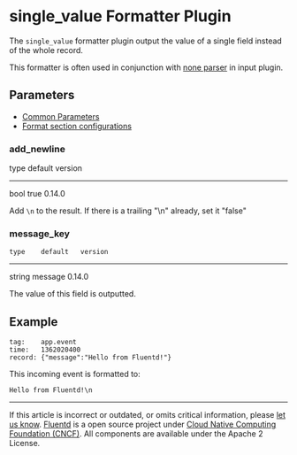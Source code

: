 # single\_value Formatter Plugin

The `single_value` formatter plugin output the value of a single field
instead of the whole record.

This formatter is often used in conjunction with [none parser](/articles/parser_none.md) in input plugin.


## Parameters

-   [Common Parameters](/articles/plugin-common-parameters.md)
-   [Format section configurations](/articles/format-section.md)


### add\_newline

   type   default   version
  ------ --------- ---------
   bool    true     0.14.0

Add `\n` to the result. If there is a trailing "\\n" already, set it
"false"


### message\_key

    type    default   version
  -------- --------- ---------
   string   message   0.14.0

The value of this field is outputted.


## Example

``` {.CodeRay}
tag:    app.event
time:   1362020400
record: {"message":"Hello from Fluentd!"}
```

This incoming event is formatted to:

``` {.CodeRay}
Hello from Fluentd!\n
```


------------------------------------------------------------------------

If this article is incorrect or outdated, or omits critical information, please [let us know](https://github.com/fluent/fluentd-docs/issues?state=open).
[Fluentd](http://www.fluentd.org/) is a open source project under [Cloud Native Computing Foundation (CNCF)](https://cncf.io/). All components are available under the Apache 2 License.
